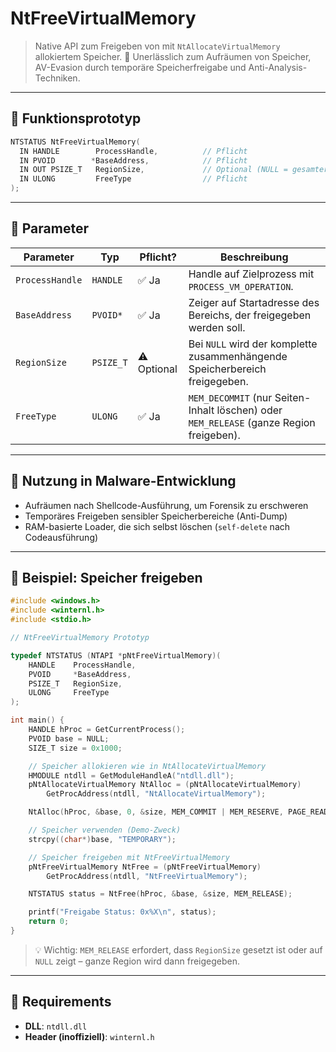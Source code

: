 # NtFreeVirtualMemory

> Native API zum Freigeben von mit `NtAllocateVirtualMemory` allokiertem Speicher.
> 🔧 Unerlässlich zum Aufräumen von Speicher, AV-Evasion durch temporäre Speicherfreigabe und Anti-Analysis-Techniken.

---

## 📜 Funktionsprototyp

```c
NTSTATUS NtFreeVirtualMemory(
  IN HANDLE        ProcessHandle,          // Pflicht
  IN PVOID        *BaseAddress,            // Pflicht
  IN OUT PSIZE_T   RegionSize,             // Optional (NULL = gesamter Bereich)
  IN ULONG         FreeType                // Pflicht
);
```

---

## 📌 Parameter

| Parameter       | Typ       | Pflicht?    | Beschreibung                                                                            |
| --------------- | --------- | ----------- | --------------------------------------------------------------------------------------- |
| `ProcessHandle` | `HANDLE`  | ✅ Ja        | Handle auf Zielprozess mit `PROCESS_VM_OPERATION`.                                      |
| `BaseAddress`   | `PVOID*`  | ✅ Ja        | Zeiger auf Startadresse des Bereichs, der freigegeben werden soll.                      |
| `RegionSize`    | `PSIZE_T` | ⚠️ Optional | Bei `NULL` wird der komplette zusammenhängende Speicherbereich freigegeben.             |
| `FreeType`      | `ULONG`   | ✅ Ja        | `MEM_DECOMMIT` (nur Seiten-Inhalt löschen) oder `MEM_RELEASE` (ganze Region freigeben). |

---

## 🧠 Nutzung in Malware-Entwicklung

* Aufräumen nach Shellcode-Ausführung, um Forensik zu erschweren
* Temporäres Freigeben sensibler Speicherbereiche (Anti-Dump)
* RAM-basierte Loader, die sich selbst löschen (`self-delete` nach Codeausführung)

---

## 🧪 Beispiel: Speicher freigeben

```c
#include <windows.h>
#include <winternl.h>
#include <stdio.h>

// NtFreeVirtualMemory Prototyp

typedef NTSTATUS (NTAPI *pNtFreeVirtualMemory)(
    HANDLE    ProcessHandle,
    PVOID     *BaseAddress,
    PSIZE_T   RegionSize,
    ULONG     FreeType
);

int main() {
    HANDLE hProc = GetCurrentProcess();
    PVOID base = NULL;
    SIZE_T size = 0x1000;

    // Speicher allokieren wie in NtAllocateVirtualMemory
    HMODULE ntdll = GetModuleHandleA("ntdll.dll");
    pNtAllocateVirtualMemory NtAlloc = (pNtAllocateVirtualMemory)
        GetProcAddress(ntdll, "NtAllocateVirtualMemory");

    NtAlloc(hProc, &base, 0, &size, MEM_COMMIT | MEM_RESERVE, PAGE_READWRITE);

    // Speicher verwenden (Demo-Zweck)
    strcpy((char*)base, "TEMPORARY");

    // Speicher freigeben mit NtFreeVirtualMemory
    pNtFreeVirtualMemory NtFree = (pNtFreeVirtualMemory)
        GetProcAddress(ntdll, "NtFreeVirtualMemory");

    NTSTATUS status = NtFree(hProc, &base, &size, MEM_RELEASE);

    printf("Freigabe Status: 0x%X\n", status);
    return 0;
}
```

> 💡 Wichtig: `MEM_RELEASE` erfordert, dass `RegionSize` gesetzt ist oder auf `NULL` zeigt – ganze Region wird dann freigegeben.

---

## 📁 Requirements

* **DLL**: `ntdll.dll`
* **Header (inoffiziell)**: `winternl.h`
